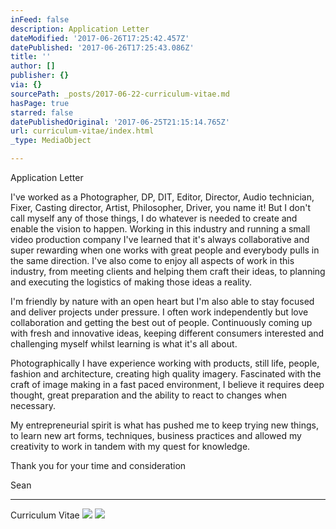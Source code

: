 ```yaml
---
inFeed: false
description: Application Letter
dateModified: '2017-06-26T17:25:42.457Z'
datePublished: '2017-06-26T17:25:43.086Z'
title: ''
author: []
publisher: {}
via: {}
sourcePath: _posts/2017-06-22-curriculum-vitae.md
hasPage: true
starred: false
datePublishedOriginal: '2017-06-25T21:15:14.765Z'
url: curriculum-vitae/index.html
_type: MediaObject

---
```

Application Letter

I've worked as a Photographer, DP, DIT, Editor, Director, Audio technician, Fixer, Casting director, Artist, Philosopher, Driver, you name it! But I don't call myself any of those things, I do whatever is needed to create and enable the vision to happen. Working in this industry and running a small video production company I've learned that it's always collaborative and super rewarding when one works with great people and everybody pulls in the same direction. I've also come to enjoy all aspects of work in this industry, from meeting clients and helping them craft their ideas, to planning and executing the logistics of making those ideas a reality.

I'm friendly by nature with an open heart but I'm also able to stay focused and deliver projects under pressure. I often work independently but love collaboration and getting the best out of people. Continuously coming up with fresh and innovative ideas, keeping different consumers interested and challenging myself whilst learning is what it's all about.

Photographically I have experience working with products, still life, people, fashion and architecture, creating high quality imagery. Fascinated with the craft of image making in a fast paced environment, I believe it requires deep thought, great preparation and the ability to react to changes when necessary.

My entrepreneurial spirit is what has pushed me to keep trying new things, to learn new art forms, techniques, business practices and allowed my creativity to work in tandem with my quest for knowledge.

Thank you for your time and consideration

Sean

---

Curriculum Vitae
![](https://the-grid-user-content.s3-us-west-2.amazonaws.com/6f41d59e-c6ea-41c9-b50a-78922d527204.png)
![](https://the-grid-user-content.s3-us-west-2.amazonaws.com/f19f03bd-0fab-4c50-b783-e4e2a1ccb942.jpg)